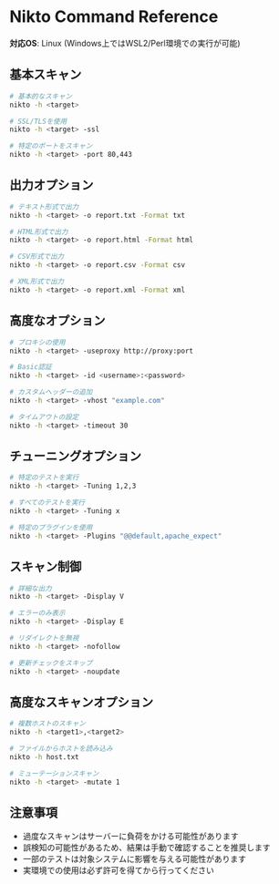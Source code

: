 # Nikto Command Reference

**対応OS**: Linux (Windows上ではWSL2/Perl環境での実行が可能)

## 基本スキャン
```bash
# 基本的なスキャン
nikto -h <target>

# SSL/TLSを使用
nikto -h <target> -ssl

# 特定のポートをスキャン
nikto -h <target> -port 80,443
```

## 出力オプション
```bash
# テキスト形式で出力
nikto -h <target> -o report.txt -Format txt

# HTML形式で出力
nikto -h <target> -o report.html -Format html

# CSV形式で出力
nikto -h <target> -o report.csv -Format csv

# XML形式で出力
nikto -h <target> -o report.xml -Format xml
```

## 高度なオプション
```bash
# プロキシの使用
nikto -h <target> -useproxy http://proxy:port

# Basic認証
nikto -h <target> -id <username>:<password>

# カスタムヘッダーの追加
nikto -h <target> -vhost "example.com"

# タイムアウトの設定
nikto -h <target> -timeout 30
```

## チューニングオプション
```bash
# 特定のテストを実行
nikto -h <target> -Tuning 1,2,3

# すべてのテストを実行
nikto -h <target> -Tuning x

# 特定のプラグインを使用
nikto -h <target> -Plugins "@@default,apache_expect"
```

## スキャン制御
```bash
# 詳細な出力
nikto -h <target> -Display V

# エラーのみ表示
nikto -h <target> -Display E

# リダイレクトを無視
nikto -h <target> -nofollow

# 更新チェックをスキップ
nikto -h <target> -noupdate
```

## 高度なスキャンオプション
```bash
# 複数ホストのスキャン
nikto -h <target1>,<target2>

# ファイルからホストを読み込み
nikto -h host.txt

# ミューテーションスキャン
nikto -h <target> -mutate 1
```

## 注意事項
- 過度なスキャンはサーバーに負荷をかける可能性があります
- 誤検知の可能性があるため、結果は手動で確認することを推奨します
- 一部のテストは対象システムに影響を与える可能性があります
- 実環境での使用は必ず許可を得てから行ってください 